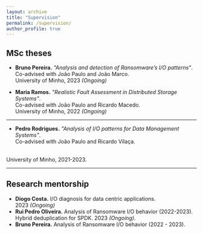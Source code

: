 ```yaml
---
layout: archive
title: "Supervision"
permalink: /supervision/
author_profile: true
---
```


## MSc theses
- **Bruno Pereira.** *"Analysis and detection of Ransomware’s I/O patterns"*.<br>
Co-advised with João Paulo and João Marco.<br>
University of Minho, 2023 *(Ongoing)*<br>

- **Maria Ramos.** *"Realistic Fault Assessment in Distributed Storage Systems"*.<br>
Co-advised with João Paulo and Ricardo Macedo.<br>
University of Minho, 2022 *(Ongoing)*<br>

***

- **Pedro Rodrigues.** *"Analysis of I/O patterns for Data Management Systems"*.<br>
Co-advised with João Paulo and Ricardo Vilaça.
<br>
University of Minho, 2021-2023.<br>


***

## Research mentorship

- **Diogo Costa.** I/O diagnosis for data centric applications.<br> 2023 *(Ongoing)*<br>
- **Rui Pedro Oliveira.** Analysis of Ransomware I/O behavior (2022-2023). <br>
Hybrid deduplication for SPDK. 2023  *(Ongoing)*.<br>
- **Bruno Pereira.** Analysis of Ransomware I/O behavior (2022 - 2023).<br>

